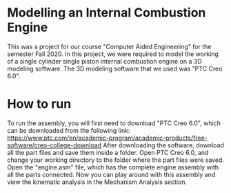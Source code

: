 # Modelling an Internal Combustion Engine
This was a project for our course "Computer Aided Engineering" for the semester Fall 2020. In this project, we were required to model the working of a single cylinder single piston internal combustion engine on a 3D modeling software. The 3D modeling software that we used was "PTC Creo 6.0".

# How to run
To run the assembly, you will first need to download "PTC Creo 6.0", which can be downloaded from the following link:
https://www.ptc.com/en/academic-program/academic-products/free-software/creo-college-download
After downloading the software, download all the part files and save them inside a folder. Open PTC Creo 6.0, and change your working directory to the folder where the part files were saved. Open the "engine.asm" file, which has the complete engine assembly with all the parts connected. Now you can play around with this assembly and view the kinematic analysis in the Mechanism Analysis section.
